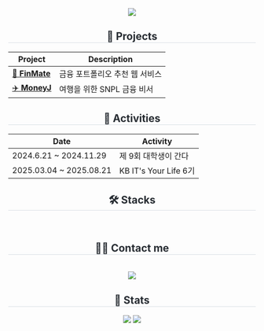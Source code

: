 <div align= "center">
    <img src="https://capsule-render.vercel.app/api?type=rounded&color=96bef3&height=180&text=Welcome%20to%20Youngjae's%20world&animation=fadeIn&fontColor=000000&fontSize=50" />
    </div>
<div align="center">
  <h2 style="border-bottom: 1px solid #d8dee4; color: #282d33;"> 🚀 Projects </h2>
</div>

<div align="center">

| Project | Description |
|---------|-------------|
| [💸 **FinMate**](https://github.com/KB-technologia) | 금융 포트폴리오 추천 웹 서비스 |
| [✈️ **MoneyJ**](https://github.com/KB-moneyJ) | 여행을 위한 SNPL 금융 비서 |

</div>

<div align="center">
  <h2 style="border-bottom: 1px solid #d8dee4; color: #282d33;"> 📌 Activities </h2>
</div>

<div align="center">

| Date | Activity | 
|------|----------|
| 2024.6.21 ~ 2024.11.29 | 제 9회 대학생이 간다 |
| 2025.03.04 ~ 2025.08.21 | KB IT's Your Life 6기 |

</div>

 <div align= "center">
    <h2 style="border-bottom: 1px solid #d8dee4; color: #282d33;">🛠️ Stacks </h2> <br> 
    <div style="margin: 0 auto; text-align: center;" align= "center"> 
          </div>
    </div>
    <div align= "center">
    <h2 style="border-bottom: 1px solid #d8dee4; color: #282d33;">🧑‍💻 Contact me </h2> <br> 
    <div align= "center"> <a href=mailto:dev.yj1999@gmail.com> <img src="https://img.shields.io/badge/Gmail-EA4335?style=for-the-badge&logo=Gmail&logoColor=white&link=mailto:dev.yj1999@gmail.com"> </a>
          </div> 
    </div>
  <div align="center">
  <h2 style="border-bottom: 1px solid #d8dee4; color: #282d33;">🏅 Stats </h2>
  
  <!-- Top Languages -->
  <img src="https://github-readme-stats.vercel.app/api/top-langs/?username=YoungjaeSo&layout=compact&theme=radical" />

  <!-- GitHub Stats -->
  <img src="https://github-readme-stats.vercel.app/api?username=YoungjaeSo&show_icons=true&theme=radical" />
</div>
    
    
